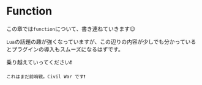 # Function

この章では`function`について、書き連ねていきます😉

`Lua`の話題の趣が強くなっていますが、この辺りの内容が少しでも分かっているとプラグインの導入もスムーズになるはずです。

乗り越えていってください❗

```admonish success
これはまだ前哨戦。Civil War です❗
```
